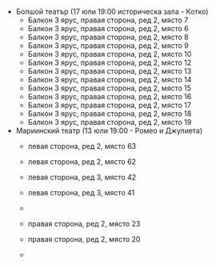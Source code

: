 - Болшой театър (17 юли 19:00 историческа зала - Котко)
	- Балкон 3 ярус, правая сторона, ред 2, място 7
	- Балкон 3 ярус, правая сторона, ред 2, място 6
	- Балкон 3 ярус, правая сторона, ред 2, място 8
	- Балкон 3 ярус, правая сторона, ред 2, място 9
	- Балкон 3 ярус, правая сторона, ред 2, място 10
	- Балкон 3 ярус, правая сторона, ред 2, място 12
	- Балкон 3 ярус, правая сторона, ред 2, място 13
	- Балкон 3 ярус, правая сторона, ред 2, място 14
	- Балкон 3 ярус, правая сторона, ред 2, място 15
	- Балкон 3 ярус, правая сторона, ред 2, място 16
	- Балкон 3 ярус, правая сторона, ред 2, място 17
	- Балкон 3 ярус, правая сторона, ред 2, място 18
	- Балкон 3 ярус, правая сторона, ред 2, място 19
- Мариинский театр (13 юли 19:00 - Ромео и Джулиета)
	- левая сторона, ред 2, място 63
	- левая сторона, ред 2, място 62
	
	- левая сторона, ред 3, място 42
	- левая сторона, ред 3, място 41
	- 

	- правая сторона, ред 2, място 23
	- правая сторона, ред 2, място 20
	- 